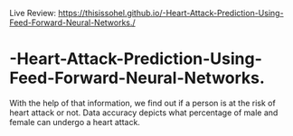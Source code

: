Live Review: https://thisissohel.github.io/-Heart-Attack-Prediction-Using-Feed-Forward-Neural-Networks./

# -Heart-Attack-Prediction-Using-Feed-Forward-Neural-Networks.
With the help of that information, we find out if a person is at the risk of  heart attack or not. Data accuracy depicts what percentage of male and  female can undergo a heart attack.
